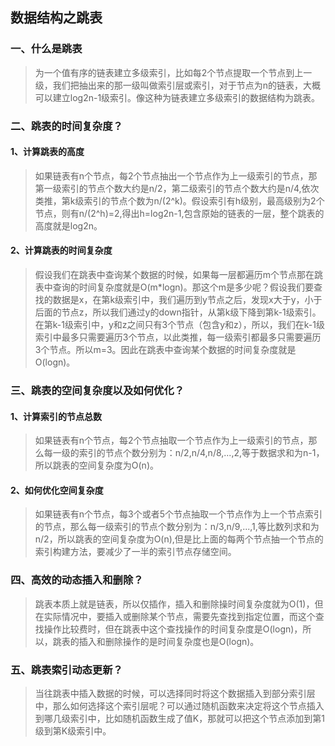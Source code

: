 ## 数据结构之跳表

### 一、什么是跳表
> 为一个值有序的链表建立多级索引，比如每2个节点提取一个节点到上一级，我们把抽出来的那一级叫做索引层或索引，对于节点为n的链表，大概可以建立log2n-1级索引。像这种为链表建立多级索引的数据结构为跳表。

### 二、跳表的时间复杂度？
#### 1、计算跳表的高度
> 如果链表有n个节点，每2个节点抽出一个节点作为上一级索引的节点，那第一级索引的节点个数大约是n/2，第二级索引的节点个数大约是n/4,依次类推，第k级索引的节点个数为n/(2^k)。假设索引有h级别，最高级别为2个节点，则有n/(2^h)=2,得出h=log2n-1,包含原始的链表的一层，整个跳表的高度就是log2n。

#### 2、计算跳表的时间复杂度
> 假设我们在跳表中查询某个数据的时候，如果每一层都遍历m个节点那在跳表中查询的时间复杂度就是O(m*logn)。那这个m是多少呢？假设我们要查找的数据是x，在第k级索引中，我们遍历到y节点之后，发现x大于y，小于后面的节点z，所以我们通过y的down指针，从第k级下降到第k-1级索引。在第k-1级索引中，y和z之间只有3个节点（包含y和z），所以，我们在k-1级索引中最多只需要遍历3个节点，以此类推，每一级索引都最多只需要遍历3个节点。所以m=3。因此在跳表中查询某个数据的时间复杂度就是O(logn)。

### 三、跳表的空间复杂度以及如何优化？
#### 1、计算索引的节点总数
> 如果链表有n个节点，每2个节点抽取一个节点作为上一级索引的节点，那么每一级的索引的节点个数分别为：n/2,n/4,n/8,...,2,等于数据求和为n-1，所以跳表的空间复杂度为O(n)。

#### 2、如何优化空间复杂度
> 如果链表有n个节点，每3个或者5个节点抽取一个节点作为上一个节点索引的节点，那么每一级索引的节点个数分别为：n/3,n/9,...,1,等比数列求和为n/2，所以跳表的空间复杂度为O(n),但是比上面的每两个节点抽一个节点的索引构建方法，要减少了一半的索引节点存储空间。

### 四、高效的动态插入和删除？
> 跳表本质上就是链表，所以仅插作，插入和删除操时间复杂度就为O(1)，但在实际情况中，要插入或删除某个节点，需要先查找到指定位置，而这个查找操作比较费时，但在跳表中这个查找操作的时间复杂度是O(logn)，所以，跳表的插入和删除操作的是时间复杂度也是O(logn)。

### 五、跳表索引动态更新？
> 当往跳表中插入数据的时候，可以选择同时将这个数据插入到部分索引层中，那么如何选择这个索引层呢？可以通过随机函数来决定将这个节点插入到哪几级索引中，比如随机函数生成了值K，那就可以把这个节点添加到第1级到第K级索引中。